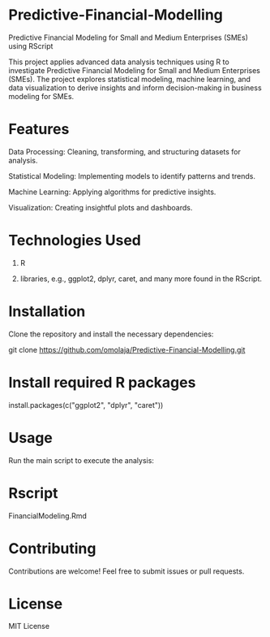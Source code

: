 # Predictive-Financial-Modelling
Predictive Financial Modeling for Small and Medium Enterprises (SMEs) using RScript

This project applies advanced data analysis techniques using R to investigate Predictive Financial Modeling for Small and Medium Enterprises (SMEs). The project explores statistical modeling, machine learning, and data visualization to derive insights and inform decision-making in business modeling for SMEs.

# Features
Data Processing: Cleaning, transforming, and structuring datasets for analysis.

Statistical Modeling: Implementing models to identify patterns and trends.

Machine Learning: Applying algorithms for predictive insights.

Visualization: Creating insightful plots and dashboards.


# Technologies Used
1. R

2. libraries, e.g., ggplot2, dplyr, caret, and many more found in the RScript.

# Installation
Clone the repository and install the necessary dependencies:

git clone https://github.com/omolaja/Predictive-Financial-Modelling.git 
 
# Install required R packages  
install.packages(c("ggplot2", "dplyr", "caret"))  

# Usage
Run the main script to execute the analysis:

# Rscript 
FinancialModeling.Rmd

# Contributing
Contributions are welcome! Feel free to submit issues or pull requests.

# License
MIT License
